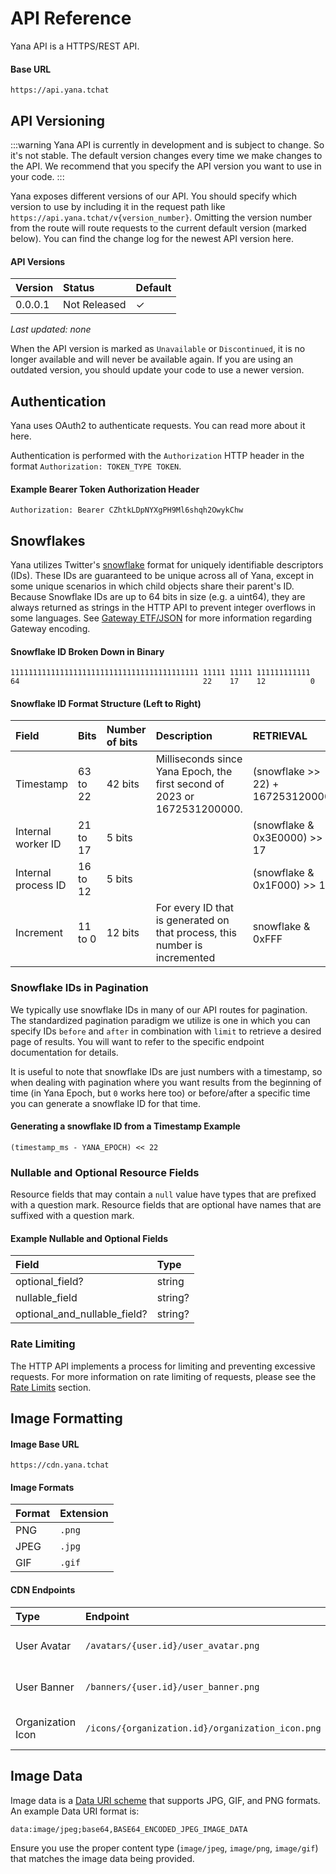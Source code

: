 # API Reference

Yana API is a HTTPS/REST API.

#### Base URL

```
https://api.yana.tchat
```

## API Versioning

:::warning
Yana API is currently in development and is subject to change. So it's not stable. The default version changes every time we make changes to the API. We recommend that you specify the API version you want to use in your code.
:::

Yana exposes different versions of our API. You should specify which version to use by including it in the request path like `https://api.yana.tchat/v{version_number}`. Omitting the version number from the route will route requests to the current default version (marked below). You can find the change log for the newest API version here.

#### API Versions

| Version       | Status        | Default   |
| :---          | :---          | :---      |
| 0.0.0.1       | Not Released  | ✓        |

*Last updated: none*

When the API version is marked as `Unavailable` or `Discontinued`, it is no longer available and will never be available again. If you are using an outdated version, you should update your code to use a newer version.

## Authentication

Yana uses OAuth2 to authenticate requests. You can read more about it here.

Authentication is performed with the `Authorization` HTTP header in the format `Authorization: TOKEN_TYPE TOKEN`.

#### Example Bearer Token Authorization Header

```
Authorization: Bearer CZhtkLDpNYXgPH9Ml6shqh2OwykChw
```

## Snowflakes

Yana utilizes Twitter's [snowflake](https://github.com/twitter/snowflake/tree/snowflake-2010) format for uniquely identifiable descriptors (IDs). These IDs are guaranteed to be unique across all of Yana, except in some unique scenarios in which child objects share their parent's ID. Because Snowflake IDs are up to 64 bits in size (e.g. a uint64), they are always returned as strings in the HTTP API to prevent integer overflows in some languages. See [Gateway ETF/JSON](https://discord.com/developers/docs/topics/gateway#encoding-and-compression) for more information regarding Gateway encoding.

#### Snowflake ID Broken Down in Binary

```
111111111111111111111111111111111111111111 11111 11111 111111111111
64                                         22    17    12          0
```

#### Snowflake ID Format Structure (Left to Right)

| Field                 | Bits      | Number of bits    | Description                                                                   | RETRIEVAL                         |
| :---                  | :---      | :---              | :---                                                                          | :---                              |
| Timestamp             | 63 to 22  | 42 bits           | Milliseconds since Yana Epoch, the first second of 2023 or 1672531200000.     | (snowflake >> 22) + 1672531200000 |
| Internal worker ID    | 21 to 17  | 5 bits            |                                                                               | (snowflake & 0x3E0000) >> 17      |
| Internal process ID   | 16 to 12  | 5 bits            |                                                                               | (snowflake & 0x1F000) >> 12       |
| Increment             | 11 to 0   | 12 bits           | For every ID that is generated on that process, this number is incremented    | snowflake & 0xFFF                 |

### Snowflake IDs in Pagination

We typically use snowflake IDs in many of our API routes for pagination. The standardized pagination paradigm we utilize is one in which you can specify IDs `before` and `after` in combination with `limit` to retrieve a desired page of results. You will want to refer to the specific endpoint documentation for details.

It is useful to note that snowflake IDs are just numbers with a timestamp, so when dealing with pagination where you want results from the beginning of time (in Yana Epoch, but `0` works here too) or before/after a specific time you can generate a snowflake ID for that time.

#### Generating a snowflake ID from a Timestamp Example
````
(timestamp_ms - YANA_EPOCH) << 22
````

### Nullable and Optional Resource Fields

Resource fields that may contain a `null` value have types that are prefixed with a question mark. Resource fields that are optional have names that are suffixed with a question mark.

#### Example Nullable and Optional Fields

| Field                         | Type      |
| :---                          | :---      |
| optional_field?               | string    |
| nullable_field                | string?   |
| optional_and_nullable_field?  | string?   |

### Rate Limiting

The HTTP API implements a process for limiting and preventing excessive requests. For more information on rate limiting of requests, please see the [Rate Limits](/docs/topics/rate-limits) section.

## Image Formatting

#### Image Base URL

```
https://cdn.yana.tchat
```

#### Image Formats

| Format | Extension |
| :---   | :---      |
| PNG    | `.png`    |
| JPEG   | `.jpg`    |
| GIF    | `.gif`    |

#### CDN Endpoints

| Type              | Endpoint                                            | Supports          |
| :---              | :---                                                | :---              |
| User Avatar       | `/avatars/{user.id}/user_avatar.png`                | PNG, JPEG, GIF    |
| User Banner       | `/banners/{user.id}/user_banner.png`                | PNG, JPEG, GIF    |
| Organization Icon | `/icons/{organization.id}/organization_icon.png`    | PNG, JPEG, GIF    |

## Image Data

Image data is a [Data URI scheme](https://en.wikipedia.org/wiki/Data_URI_scheme) that supports JPG, GIF, and PNG formats. An example Data URI format is:

```
data:image/jpeg;base64,BASE64_ENCODED_JPEG_IMAGE_DATA
```

Ensure you use the proper content type (`image/jpeg`, `image/png`, `image/gif`) that matches the image data being provided.
